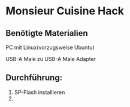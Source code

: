 # Monsieur Cuisine Hack

## Benötigte Materialien
PC mit Linux(vorzugsweise Ubuntu) 

USB-A Male zu USB-A Male Adapter

## Durchführung:

1. SP-Flash installieren
2. 